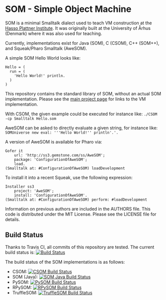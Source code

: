 SOM - Simple Object Machine
===========================

SOM is a minimal Smalltalk dialect used to teach VM construction at the [Hasso
Plattner Institute][SOM]. It was originally built at the University of Århus
(Denmark) where it was also used for teaching.

Currently, implementations exist for Java (SOM), C (CSOM), C++ (SOM++), and
Squeak/Pharo Smalltalk (AweSOM).

A simple SOM Hello World looks like:

```Smalltalk
Hello = (
  run = (
    'Hello World!' println.
  )
)
```

This repository contains the standard library of SOM, without an actual SOM
implementation. Please see the [main project page][SOMst] for links to the
VM implementation.

With CSOM, the given example could be executed for instance like:
   `./CSOM -cp Smalltalk Hello.som`

AweSOM can be asked to directly evaluate a given string, for instance like:
   `SOMUniverse new eval: '''Hello World!'' println'.'.`

A version of AweSOM is available for Pharo via:
```Smalltalk
Gofer it
    url: 'http://ss3.gemstone.com/ss/AweSOM';
    package: 'ConfigurationOfAweSOM';
    load.
(Smalltalk at: #ConfigurationOfAweSOM) loadDevelopment
```

To install it into a recent Squeak, use the following expression:
```Smalltalk
Installer ss3
    project: 'AweSOM';
    install: 'ConfigurationOfAweSOM'.
(Smalltalk at: #ConfigurationOfAweSOM) perform: #loadDevelopment
```

Information on previous authors are included in the AUTHORS file. This code is
distributed under the MIT License. Please see the LICENSE file for details.


Build Status
------------

Thanks to Travis CI, all commits of this repository are tested.
The current build status is: [![Build Status](https://travis-ci.org/SOM-st/SOM.png?branch=master)](https://travis-ci.org/SOM-st/SOM/)

The build status of the SOM implementations is as follows:

* CSOM: [![CSOM Build Status](https://travis-ci.org/SOM-st/CSOM.png?branch=master)](https://travis-ci.org/SOM-st/CSOM/)
* SOM (Java): [![SOM Java Build Status](https://travis-ci.org/SOM-st/som-java.png?branch=master)](https://travis-ci.org/SOM-st/som-java/)
* PySOM: [![PySOM Build Status](https://travis-ci.org/SOM-st/PySOM.png?branch=master)](https://travis-ci.org/SOM-st/PySOM)
* RPySOM: [![RPySOM Build Status](https://travis-ci.org/SOM-st/RPySOM.png?branch=master)](https://travis-ci.org/SOM-st/RPySOM)
* TruffleSOM: [![TruffleSOM Build Status](https://travis-ci.org/SOM-st/TruffleSOM.png?branch=master)](https://travis-ci.org/SOM-st/TruffleSOM)


 [SOM]: http://www.hpi.uni-potsdam.de/hirschfeld/projects/som/
 [SOMst]: https://travis-ci.org/SOM-st/
